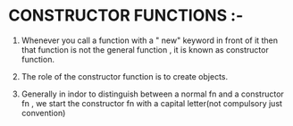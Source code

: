 # CONSTRUCTOR FUNCTIONS :-

1. Whenever you call a function with a " new" keyword in front of it then that function is not the general function , it is known as constructor function.

2. The role of the constructor function is to create objects.

3. Generally in indor to distinguish between a normal fn and a constructor fn , we start the constructor fn with a capital letter(not compulsory just convention)